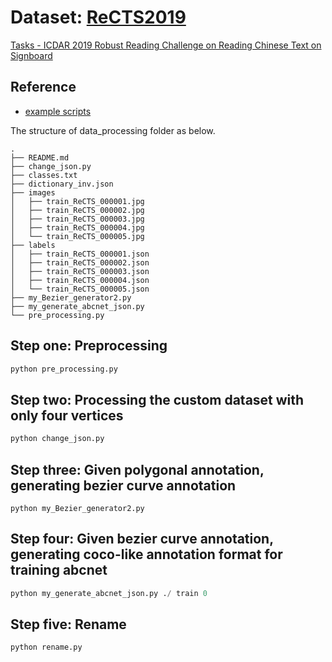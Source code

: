 # Dataset: [ReCTS2019](https://rrc.cvc.uab.es/?ch=12&com=introduction)

[Tasks - ICDAR 2019 Robust Reading Challenge on Reading Chinese Text on Signboard](https://rrc.cvc.uab.es/?ch=12&com=tasks)

## Reference

  - [example scripts](https://universityofadelaide.box.com/s/fo7odnmqe370btm7sdotqve1c0zsu8p3)


The structure of data_processing folder as below.

```
.
├── README.md
├── change_json.py
├── classes.txt
├── dictionary_inv.json
├── images
│   ├── train_ReCTS_000001.jpg
│   ├── train_ReCTS_000002.jpg
│   ├── train_ReCTS_000003.jpg
│   ├── train_ReCTS_000004.jpg
│   └── train_ReCTS_000005.jpg
├── labels
│   ├── train_ReCTS_000001.json
│   ├── train_ReCTS_000002.json
│   ├── train_ReCTS_000003.json
│   ├── train_ReCTS_000004.json
│   └── train_ReCTS_000005.json
├── my_Bezier_generator2.py
├── my_generate_abcnet_json.py
└── pre_processing.py
```

## Step one: Preprocessing

```python
python pre_processing.py
```


## Step two: Processing the custom dataset with only four vertices

```python
python change_json.py
```


## Step three: Given polygonal annotation, generating bezier curve annotation

```pyhon
python my_Bezier_generator2.py
```


## Step four: Given bezier curve annotation, generating coco-like annotation format for training abcnet
    
```python
python my_generate_abcnet_json.py ./ train 0
```
    

## Step five: Rename
    
```python
python rename.py
```
